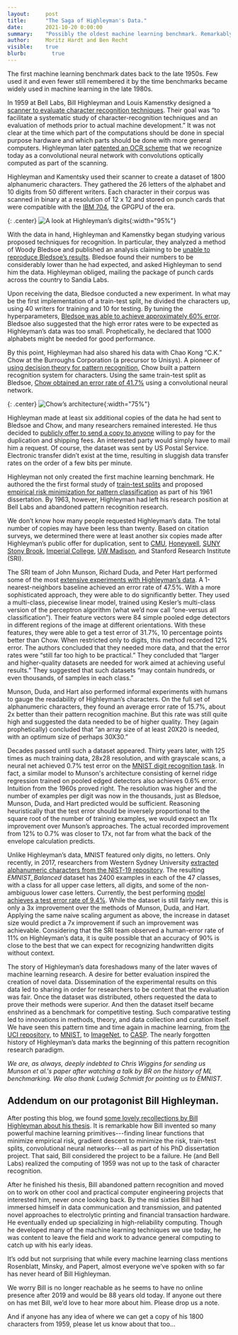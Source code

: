 ```yaml
---
layout:     post
title:      "The Saga of Highleyman's Data."
date:       2021-10-20 0:00:00
summary:    "Possibly the oldest machine learning benchmark. Remarkably, this general dataset benchmarking process arises as if there's no other path."
author:     Moritz Hardt and Ben Recht
visible:    true
blurb: 		  true
---
```


The first machine learning benchmark dates back to the late 1950s. Few used it and even fewer still remembered it by the time benchmarks became widely used in machine learning in the late 1980s.

In 1959 at Bell Labs, Bill Highleyman and Louis Kamenstky designed a [scanner to evaluate character recognition techniques](https://dl.acm.org/doi/10.1145/1457838.1457894). Their goal was “to facilitate a systematic study of character-recognition techniques and an evaluation of methods prior to actual machine development.” It was not clear at the time which part of the computations should be done in special purpose hardware and which parts should be done with more general computers. Highleyman later [patented an OCR scheme](https://patents.google.com/patent/US2978675A/en) that we recognize today as a convolutional neural network with convolutions optically computed as part of the scanning.

Highleyman and Kamentsky used their scanner to create a dataset of 1800 alphanumeric characters. They gathered the 26 letters of the alphabet and 10 digits from 50 different writers. Each character in their corpus was scanned in binary at a resolution of 12 x 12 and stored on punch cards that were compatible with the [IBM 704](https://en.wikipedia.org/wiki/IBM_704), the GPGPU of the era.

{: .center}
![A look at Highleyman’s digits](/assets/highleyman-data.png){:width="95%"}

With the data in hand, Highleyman and Kamenstky began studying various proposed techniques for recognition. In particular, they analyzed a method of Woody Bledsoe and published an analysis claiming to be [unable to reproduce Bledsoe’s results](https://ieeexplore.ieee.org/document/5219829). Bledsoe found their numbers to be considerably lower than he had expected, and asked Highleyman to send him the data. Highleyman obliged, mailing the package of punch cards across the country to Sandia Labs.

Upon receiving the data, Bledsoe conducted a new experiment. In what may be the first implementation of a train-test split, he divided the characters up, using 40 writers for training and 10 for testing. By tuning the hyperparameters, [Bledsoe was able to achieve approximately 60% error](https://ieeexplore.ieee.org/document/5219162). Bledsoe also suggested that the high error rates were to be expected as Highleyman’s data was too small. Prophetically, he declared that 1000 alphabets might be needed for good performance.

By this point, Highleyman had also shared his data with Chao Kong “C.K.” Chow at the Burroughs Corporation (a precursor to Unisys). A pioneer of [using decision theory for pattern recognition](https://ieeexplore.ieee.org/document/5222035), Chow built a pattern recognition system for characters. Using the same train-test split as Bledsoe, [Chow obtained an error rate of 41.7%](https://ieeexplore.ieee.org/document/5219431) using a convolutional neural network.

{: .center}
![Chow’s architecture](/assets/chownet.png){:width="75%"}

Highleyman made at least six additional copies of the data he had sent to Bledsoe and Chow, and many researchers remained interested. He thus decided to [publicly offer to send a copy to anyone](https://ieeexplore.ieee.org/document/4037813) willing to pay for the duplication and shipping fees. An interested party would simply have to mail him a request. Of course, the dataset was sent by US Postal Service. Electronic transfer didn’t exist at the time, resulting in sluggish data transfer rates on the order of a few bits per minute.

Highleyman not only created the first machine learning benchmark. He authored the the first formal study of [train-test splits](https://ieeexplore.ieee.org/document/6768949) and proposed [empirical risk minimization for pattern classification](https://ieeexplore.ieee.org/document/4066882) as part of his 1961 dissertation.
By 1963, however, Highleyman had left his research position at Bell Labs and abandoned pattern recognition research.

We don’t know how many people requested Highleyman’s data. The total number of copies may have been less than twenty. Based on citation surveys, we determined there were at least another six copies made after Highleyman’s public offer for duplication, sent to  [CMU](https://ieeexplore.ieee.org/abstract/document/1671536), [Honeywell](https://ieeexplore.ieee.org/document/1671257), [SUNY Stony Brook](https://ieeexplore.ieee.org/document/5008873), [Imperial College](https://spiral.imperial.ac.uk/bitstream/10044/1/16132/2/Ullmann-JR-1968-PhD-Thesis.pdf), [UW Madison](https://www.sciencedirect.com/science/article/abs/pii/0031320371900045), and Stanford Research Institute (SRI).

The SRI team of John Munson, Richard Duda, and Peter Hart performed some of the most [extensive experiments with Highleyman’s data](https://ieeexplore.ieee.org/document/1687355). A 1-nearest-neighbors baseline achieved an error rate of 47.5%. With a more sophisticated approach, they were able to do significantly better. They used a multi-class, piecewise linear model, trained using Kesler’s multi-class version of the perceptron algorithm (what we’d now call “one-versus all classification”). Their feature vectors were 84 simple pooled edge detectors in different regions of the image at different orientations. With these features, they were able to get a test error of 31.7%, 10 percentage points better than Chow. When restricted only to digits, this method recorded 12% error. The authors concluded that they needed more data, and that the error rates were “still far too high to be practical.” They concluded that “larger and higher-quality datasets are needed for work aimed at achieving useful results.” They suggested that such datasets “may contain hundreds, or even thousands, of samples in each class.”

Munson, Duda, and Hart also performed informal experiments with humans to gauge the readability of Highleyman’s characters. On the full set of alphanumeric characters, they found an average error rate of 15.7%, about 2x better than their pattern recognition machine. But this rate was still quite high and suggested the data needed to be of higher quality. They (again prophetically) concluded that “an array size of at least 20X20 is needed, with an optimum size of perhaps 30X30.”

Decades passed until such a dataset appeared. Thirty years later, with 125 times as much training data, 28x28 resolution, and with grayscale scans, a neural net achieved 0.7% test error on the [MNIST digit recognition task](http://yann.lecun.com/exdb/mnist/). In fact, a similar model to Munson's architecture consisting of kernel ridge regression trained on pooled edged detectors also achieves 0.6% error. Intuition from the 1960s proved right. The resolution was higher and the number of examples per digit was now in the thousands, just as Bledsoe, Munson, Duda, and Hart predicted would be sufficient. Reasoning heuristically that the test error should be inversely proportional to the square root of the number of training examples, we would expect an 11x improvement over Munson’s approaches. The actual recorded improvement from 12% to 0.7% was closer to 17x, not far from what the back of the envelope calculation predicts.

Unlike Highleyman’s data, MNIST featured only digits, no letters. Only recently, in 2017, researchers from Western Sydney University [extracted alphanumeric characters from the NIST-19 repository](https://arxiv.org/abs/1702.05373). The resulting *EMNIST_Balanced* dataset has 2400 examples in each of the 47 classes, with a class for all upper case letters, all digits, and some of the non-ambiguous lower case letters. Currently, the best performing [model achieves a test error rate of 9.4%](https://www.mdpi.com/2076-3417/9/15/3169). While the dataset is still fairly new, this is only a 3x improvement over the methods of Munson, Duda, and Hart. Applying the same naive scaling argument as above, the increase in dataset size would predict a 7x improvement if such an improvement was achievable. Considering that the SRI team observed a human-error rate of 11% on Highleyman’s data, it is quite possible that an accuracy of 90% is close to the best that we can expect for recognizing handwritten digits without context.

The story of Highleyman’s data foreshadows many of the later waves of machine learning research. A desire for better evaluation inspired the creation of novel data. Dissemination of the experimental results on this data led to sharing in order for researchers to be content that the evaluation was fair. Once the dataset was distributed, others requested the data to prove their methods were superior. And then the dataset itself became enshrined as a benchmark for competitive testing.  Such comparative testing led to innovations in methods, theory, and data collection and curation itself. We have seen this pattern time and time again in machine learning, from [the UCI repository](https://archive.ics.uci.edu/ml/index.php), to [MNIST](http://yann.lecun.com/exdb/mnist/), to [ImageNet](https://www.image-net.org/), to [CASP](https://predictioncenter.org/). The nearly forgotten history of Highleyman’s data marks the beginning of this pattern recognition research paradigm.

*We are, as always, deeply indebted to Chris Wiggins for sending us Munson et al.'s paper after watching a talk by BR on the history of ML benchmarking. We also thank Ludwig Schmidt for pointing us to EMNIST.*

## Addendum on our protagonist Bill Highleyman.

After posting this blog, we found [some lovely recollections by Bill Highleyman about his thesis](https://availabilitydigest.com/public_articles/1208/thesis.pdf). It is remarkable how Bill invented so many powerful machine learning primitives---finding linear functions that minimize empirical risk, gradient descent to minimize the risk, train-test splits, convolutional neural networks---all as part of his PhD dissertation project. That said,
Bill considered the project to be a failure. He (and Bell Labs) realized the computing of 1959 was not up to the task of character recognition.

After he finished his thesis, Bill abandoned pattern recognition and moved on to work on other cool and practical computer engineering projects that interested him, never once looking back. By the mid sixties Bill had immersed himself in data communication and transmission, and patented novel approaches to electrolytic printing and financial transaction hardware. He eventually ended up specializing in high-reliability computing. Though he developed many of the machine learning techniques we use today, he was content to leave the field and work to advance general computing to catch up with his early ideas.

It’s odd but not surprising that while every machine learning class mentions Rosenblatt, Minsky, and Papert, almost everyone we’ve spoken with so far has never heard of Bill Highleyman.  

We worry Bill is no longer reachable as he seems to have no online presence after 2019 and would be 88 years old today. If anyone out there on has met Bill, we’d love to hear more about him. Please drop us a note.

And if anyone has any idea of where we can get a copy of his 1800 characters from 1959, please let us know about that too...
